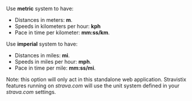 Use **metric** system to have:
- Distances in meters: **m**.
- Speeds in kilometers per hour: **kph**
- Pace in time per kilometer: **mm:ss/km**.

Use **imperial** system to have:
- Distances in miles: **mi**.
- Speeds in miles per hour: **mph**.
- Pace in time per mile: **mm:ss/mi**.

Note: this option will only act in this standalone web application. Stravistix features running on _strava.com_ will use the unit system defined in your _strava.com_ settings.
